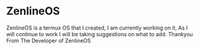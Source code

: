 # ZenlineOS
ZenlineOS is a termux OS that I created, I am currently working on it, As I will continue to work I will be taking suggestions on what to add.
Thankyou From The Developer of ZenlineOS
